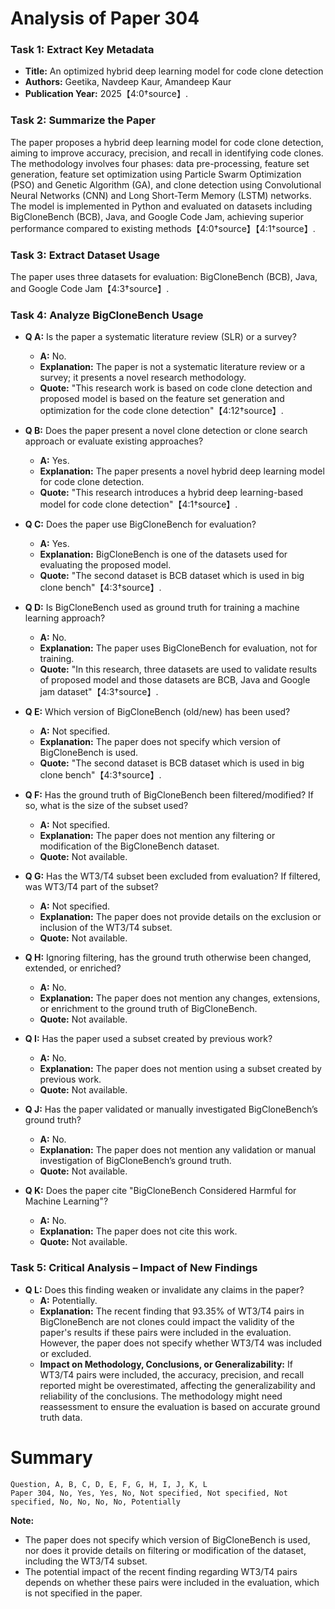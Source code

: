 # Analysis of Paper 304

### Task 1: Extract Key Metadata

- **Title:** An optimized hybrid deep learning model for code clone detection
- **Authors:** Geetika, Navdeep Kaur, Amandeep Kaur
- **Publication Year:** 2025【4:0†source】.

### Task 2: Summarize the Paper

The paper proposes a hybrid deep learning model for code clone detection, aiming to improve accuracy, precision, and recall in identifying code clones. The methodology involves four phases: data pre-processing, feature set generation, feature set optimization using Particle Swarm Optimization (PSO) and Genetic Algorithm (GA), and clone detection using Convolutional Neural Networks (CNN) and Long Short-Term Memory (LSTM) networks. The model is implemented in Python and evaluated on datasets including BigCloneBench (BCB), Java, and Google Code Jam, achieving superior performance compared to existing methods【4:0†source】【4:1†source】.

### Task 3: Extract Dataset Usage

The paper uses three datasets for evaluation: BigCloneBench (BCB), Java, and Google Code Jam【4:3†source】.

### Task 4: Analyze BigCloneBench Usage

- **Q A:** Is the paper a systematic literature review (SLR) or a survey?
  - **A:** No.
  - **Explanation:** The paper is not a systematic literature review or a survey; it presents a novel research methodology.
  - **Quote:** "This research work is based on code clone detection and proposed model is based on the feature set generation and optimization for the code clone detection"【4:12†source】.

- **Q B:** Does the paper present a novel clone detection or clone search approach or evaluate existing approaches?
  - **A:** Yes.
  - **Explanation:** The paper presents a novel hybrid deep learning model for code clone detection.
  - **Quote:** "This research introduces a hybrid deep learning-based model for code clone detection"【4:1†source】.

- **Q C:** Does the paper use BigCloneBench for evaluation?
  - **A:** Yes.
  - **Explanation:** BigCloneBench is one of the datasets used for evaluating the proposed model.
  - **Quote:** "The second dataset is BCB dataset which is used in big clone bench"【4:3†source】.

- **Q D:** Is BigCloneBench used as ground truth for training a machine learning approach?
  - **A:** No.
  - **Explanation:** The paper uses BigCloneBench for evaluation, not for training.
  - **Quote:** "In this research, three datasets are used to validate results of proposed model and those datasets are BCB, Java and Google jam dataset"【4:3†source】.

- **Q E:** Which version of BigCloneBench (old/new) has been used?
  - **A:** Not specified.
  - **Explanation:** The paper does not specify which version of BigCloneBench is used.
  - **Quote:** "The second dataset is BCB dataset which is used in big clone bench"【4:3†source】.

- **Q F:** Has the ground truth of BigCloneBench been filtered/modified? If so, what is the size of the subset used?
  - **A:** Not specified.
  - **Explanation:** The paper does not mention any filtering or modification of the BigCloneBench dataset.
  - **Quote:** Not available.

- **Q G:** Has the WT3/T4 subset been excluded from evaluation? If filtered, was WT3/T4 part of the subset?
  - **A:** Not specified.
  - **Explanation:** The paper does not provide details on the exclusion or inclusion of the WT3/T4 subset.
  - **Quote:** Not available.

- **Q H:** Ignoring filtering, has the ground truth otherwise been changed, extended, or enriched?
  - **A:** No.
  - **Explanation:** The paper does not mention any changes, extensions, or enrichment to the ground truth of BigCloneBench.
  - **Quote:** Not available.

- **Q I:** Has the paper used a subset created by previous work?
  - **A:** No.
  - **Explanation:** The paper does not mention using a subset created by previous work.
  - **Quote:** Not available.

- **Q J:** Has the paper validated or manually investigated BigCloneBench’s ground truth?
  - **A:** No.
  - **Explanation:** The paper does not mention any validation or manual investigation of BigCloneBench’s ground truth.
  - **Quote:** Not available.

- **Q K:** Does the paper cite "BigCloneBench Considered Harmful for Machine Learning"?
  - **A:** No.
  - **Explanation:** The paper does not cite this work.
  - **Quote:** Not available.

### Task 5: Critical Analysis – Impact of New Findings

- **Q L:** Does this finding weaken or invalidate any claims in the paper?
  - **A:** Potentially.
  - **Explanation:** The recent finding that 93.35% of WT3/T4 pairs in BigCloneBench are not clones could impact the validity of the paper's results if these pairs were included in the evaluation. However, the paper does not specify whether WT3/T4 was included or excluded.
  - **Impact on Methodology, Conclusions, or Generalizability:** If WT3/T4 pairs were included, the accuracy, precision, and recall reported might be overestimated, affecting the generalizability and reliability of the conclusions. The methodology might need reassessment to ensure the evaluation is based on accurate ground truth data.

# Summary

```plaintext
Question, A, B, C, D, E, F, G, H, I, J, K, L
Paper 304, No, Yes, Yes, No, Not specified, Not specified, Not specified, No, No, No, No, Potentially
```

**Note:**  
- The paper does not specify which version of BigCloneBench is used, nor does it provide details on filtering or modification of the dataset, including the WT3/T4 subset.  
- The potential impact of the recent finding regarding WT3/T4 pairs depends on whether these pairs were included in the evaluation, which is not specified in the paper.
